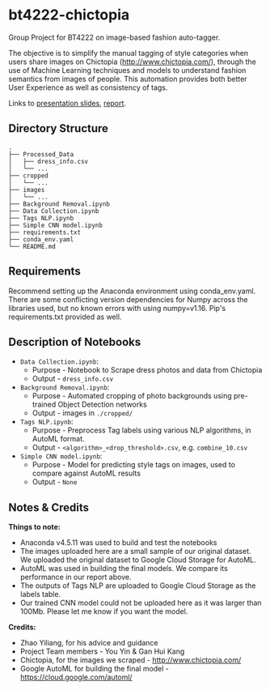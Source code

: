 # bt4222-chictopia
Group Project for BT4222 on image-based fashion auto-tagger.

The objective is to simplify the manual tagging of style categories when users share images on Chictopia (http://www.chictopia.com/),  through the use of Machine Learning techniques and models to understand fashion semantics from images of people. This automation provides both better User Experience as well as consistency of tags.

Links to [presentation slides](https://docs.google.com/presentation/d/1nBkYq5ItAoaFNd3p6EdxdFOlYmV60QmifROt3JFnAbU/edit?usp=sharing), 
[report](https://docs.google.com/document/d/1R2MiG0BAvXMWWo6ca8vRD92-3tDowzkcMbZIoWE_CDo/edit?usp=sharing).

## Directory Structure
```
.
├── Processed_Data
│   ├── dress_info.csv
│   └── ...                 
├── cropped
│   └── ...                 
├── images
│   └── ...                 
├── Background Removal.ipynb
├── Data Collection.ipynb
├── Tags NLP.ipynb
├── Simple CNN model.ipynb
├── requirements.txt
├── conda_env.yaml
└── README.md
```

## Requirements

Recommend setting up the Anaconda environment using conda_env.yaml. There are some conflicting version dependencies for Numpy across the libraries used, but no known errors with using numpy=v1.16.
Pip's requirements.txt provided as well.


## Description of Notebooks

* `Data Collection.ipynb`: 
  * Purpose - Notebook to Scrape dress photos and data from Chictopia
  * Output - `dress_info.csv`
* `Background Removal.ipynb`:
  * Purpose - Automated cropping of photo backgrounds using pre-trained Object Detection networks
  * Output - images in `./cropped/`
* `Tags NLP.ipynb`: 
  * Purpose - Preprocess Tag labels using various NLP algorithms, in AutoML format.
  * Output - `<algorithm>_<drop_threshold>.csv`, e.g. `combine_10.csv`
* `Simple CNN model.ipynb`:
  * Purpose - Model for predicting style tags on images, used to compare against AutoML results
  * Output - `None`

## Notes & Credits
__Things to note:__
* Anaconda v4.5.11 was used to build and test the notebooks
* The images uploaded here are a small sample of our original dataset. We uploaded the original dataset to Google Cloud Storage for AutoML.
* AutoML was used in building the final models. We compare its performance in our report above.
* The outputs of Tags NLP are uploaded to Google Cloud Storage as the labels table.
* Our trained CNN model could not be uploaded here as it was larger than 100Mb. Please let me know if you want the model.

__Credits:__
* Zhao Yiliang, for his advice and guidance
* Project Team members - You Yin & Gan Hui Kang
* Chictopia, for the images we scraped - http://www.chictopia.com/
* Google AutoML for building the final model - https://cloud.google.com/automl/
